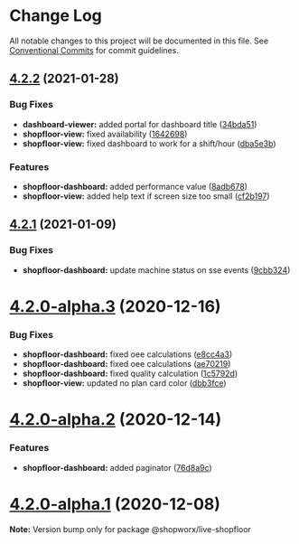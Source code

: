 # Change Log

All notable changes to this project will be documented in this file.
See [Conventional Commits](https://conventionalcommits.org) for commit guidelines.

## [4.2.2](https://bitbucket.org/entrib/shopworx/compare/v4.2.1...v4.2.2) (2021-01-28)


### Bug Fixes

* **dashboard-viewer:** added portal for dashboard title ([34bda51](https://bitbucket.org/entrib/shopworx/commits/34bda51b40507b8089315c1a39f8e029278b029c))
* **shopfloor-view:** fixed availability ([1642698](https://bitbucket.org/entrib/shopworx/commits/16426984c0e15ab02964baabd34281e2f2c19579))
* **shopfloor-view:** fixed dashboard to work for a shift/hour ([dba5e3b](https://bitbucket.org/entrib/shopworx/commits/dba5e3b95d4600915a9ee499e8d467ce976a1bd5))


### Features

* **shopfloor-dashboard:** added performance value ([8adb678](https://bitbucket.org/entrib/shopworx/commits/8adb678cf9cbc344bd9679cb260fba68ba99f202))
* **shopfloor-view:** added help text if screen size too small ([cf2b197](https://bitbucket.org/entrib/shopworx/commits/cf2b197fbcba52661647045806ef4fdb80a34ca4))





## [4.2.1](https://bitbucket.org/entrib/shopworx/compare/v4.2.0-alpha.3...v4.2.1) (2021-01-09)


### Bug Fixes

* **shopfloor-dashboard:** update machine status on sse events ([9cbb324](https://bitbucket.org/entrib/shopworx/commits/9cbb324b9e4b26aecbb8f4c3a883d0b95efda6ce))





# [4.2.0-alpha.3](https://bitbucket.org/entrib/shopworx/compare/v4.2.0-alpha.2...v4.2.0-alpha.3) (2020-12-16)


### Bug Fixes

* **shopfloor-dashboard:** fixed oee calculations ([e8cc4a3](https://bitbucket.org/entrib/shopworx/commits/e8cc4a3c715d08f1da9689b1c601722093fd65f4))
* **shopfloor-dashboard:** fixed oee calculations ([ae70219](https://bitbucket.org/entrib/shopworx/commits/ae70219d86a41e92b538a4e46b6c451cab1d5c56))
* **shopfloor-dashboard:** fixed quality calculation ([1c5792d](https://bitbucket.org/entrib/shopworx/commits/1c5792d8240c8d9a7472e24d264ae79eb31153b4))
* **shopfloor-view:** updated no plan card color ([dbb3fce](https://bitbucket.org/entrib/shopworx/commits/dbb3fceec7ce9e8f7dbc6cb966d32143e2b2c261))





# [4.2.0-alpha.2](https://bitbucket.org/entrib/shopworx/compare/v4.2.0-alpha.1...v4.2.0-alpha.2) (2020-12-14)


### Features

* **shopfloor-dashboard:** added paginator ([76d8a9c](https://bitbucket.org/entrib/shopworx/commits/76d8a9c1ed8c8b727217c829f163533b87d26340))





# [4.2.0-alpha.1](https://bitbucket.org/entrib/shopworx/compare/v4.1.3...v4.2.0-alpha.1) (2020-12-08)

**Note:** Version bump only for package @shopworx/live-shopfloor
